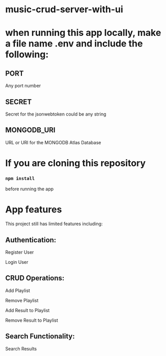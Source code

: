 # music-crud-server-with-ui

# when running this app locally, make a file name .env and include the following:

## PORT
Any port number

## SECRET
Secret for the jsonwebtoken could be any string

## MONGODB_URI
URL or URI for the MONGODB Atlas Database

# If you are cloning this repository 

### `npm install` 
before running the app


# App features

This project still has limited features including:

## Authentication:

  Register User

  Login User

## CRUD Operations:

  Add Playlist

  Remove Playlist

  Add Result to Playlist

  Remove Result to Playlist

## Search Functionality:
  
  Search Results
